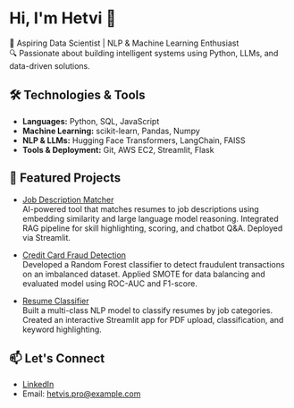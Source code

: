 # Hi, I'm Hetvi 👋

🚀 Aspiring Data Scientist | NLP & Machine Learning Enthusiast  
🔍 Passionate about building intelligent systems using Python, LLMs, and data-driven solutions.

## 🛠️ Technologies & Tools
- **Languages:** Python, SQL, JavaScript  
- **Machine Learning:** scikit-learn, Pandas, Numpy  
- **NLP & LLMs:** Hugging Face Transformers, LangChain, FAISS  
- **Tools & Deployment:** Git, AWS EC2, Streamlit, Flask  

## 📂 Featured Projects
- [Job Description Matcher](https://github.com/hetvi123/job-description-matcher)  
AI-powered tool that matches resumes to job descriptions using embedding similarity and large language model reasoning. Integrated RAG pipeline for skill highlighting, scoring, and chatbot Q&A. Deployed via Streamlit.

- [Credit Card Fraud Detection](https://github.com/hetvi123/credit-card-fraud)  
Developed a Random Forest classifier to detect fraudulent transactions on an imbalanced dataset. Applied SMOTE for data balancing and evaluated model using ROC-AUC and F1-score.

- [Resume Classifier](https://github.com/hetvi123/resume-classifier)  
Built a multi-class NLP model to classify resumes by job categories. Created an interactive Streamlit app for PDF upload, classification, and keyword highlighting.

## 📫 Let's Connect
- [LinkedIn](https://linkedin.com/in/hetvi123)  
- Email: hetvis.pro@example.com  
<!-- Portfolio: https://yourportfolio.com -->
